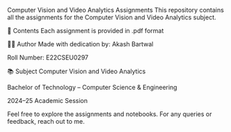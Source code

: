 Computer Vision and Video Analytics Assignments
This repository contains all the assignments for the Computer Vision and Video Analytics subject.

📁 Contents
Each assignment is provided in .pdf format 

👨‍💻 Author
Made with dedication by:
Akash Bartwal

Roll Number: E22CSEU0297

📚 Subject
Computer Vision and Video Analytics

Bachelor of Technology – Computer Science & Engineering

2024–25 Academic Session

Feel free to explore the assignments and notebooks.
For any queries or feedback, reach out to me.
